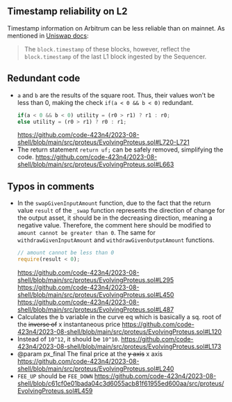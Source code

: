 ## Timestamp reliability on L2
Timestamp information on Arbitrum can be less reliable than on mainnet. As mentioned in [Uniswap docs](https://docs.uniswap.org/concepts/protocol/oracle#optimism):
> The `block.timestamp` of these blocks, however, reflect the `block.timestamp` of the last L1 block ingested by the Sequencer.
## Redundant code
- `a` and `b` are the results of the square root. Thus, their values won't be less than 0, making the check `if(a < 0 && b < 0)` redundant.
  ```js
  if(a < 0 && b < 0) utility = (r0 > r1) ? r1 : r0;
  else utility = (r0 > r1) ? r0 : r1;
  ```
  https://github.com/code-423n4/2023-08-shell/blob/main/src/proteus/EvolvingProteus.sol#L720-L721
- The return statement `return uf;` can be safely removed, simplifying the code.
https://github.com/code-423n4/2023-08-shell/blob/main/src/proteus/EvolvingProteus.sol#L663
## Typos in comments
- In the `swapGivenInputAmount` function, due to the fact that the return value `result` of the `_swap` function represents the direction of change for the output asset, it should be in the decreasing direction, meaning a negative value. Therefore, the comment here should be modified to `amount cannot be greater than 0`. The same for `withdrawGivenInputAmount` and `withdrawGivenOutputAmount` functions.
  ```js
  // amount cannot be less than 0
  require(result < 0);
  ```
  https://github.com/code-423n4/2023-08-shell/blob/main/src/proteus/EvolvingProteus.sol#L295
  https://github.com/code-423n4/2023-08-shell/blob/main/src/proteus/EvolvingProteus.sol#L450
  https://github.com/code-423n4/2023-08-shell/blob/main/src/proteus/EvolvingProteus.sol#L487
- Calculates the b variable in the curve eq which is basically a sq. root of the ~~inverse of~~ x instantaneous price
https://github.com/code-423n4/2023-08-shell/blob/main/src/proteus/EvolvingProteus.sol#L120
- Instead of `10^12`, it should be `10^10`.
https://github.com/code-423n4/2023-08-shell/blob/main/src/proteus/EvolvingProteus.sol#L173
- @param px_final The final price at the ~~y axis~~ x axis
https://github.com/code-423n4/2023-08-shell/blob/main/src/proteus/EvolvingProteus.sol#L240
- `FEE_UP` should be `FEE_DOWN`
https://github.com/code-423n4/2023-08-shell/blob/c61cf0e01bada04c3d6055acb81f61955ed600aa/src/proteus/EvolvingProteus.sol#L459